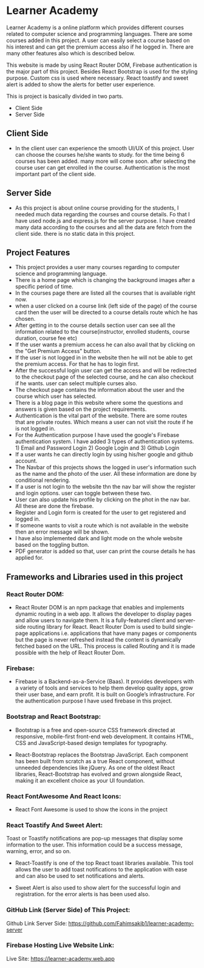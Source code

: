 # Learner Academy
Learner Academy is a online platform which provides different courses related to computer science and programming languages. There are some courses added in this project. A user can easily select a course based on his interest and can get the premium access also if he logged in. There are many other features also which is described below.

This website is made by using React Router DOM, Firebase authentication is the major part of this project. Besides React Bootstrap is used for the styling purpose. Custom css is used where necessary. React toastify and sweet alert is added to show the alerts for better user experience.

This is project is basically divided in two parts. 
- Client Side
- Server Side

## Client Side
- In the client user can experience the smooth UI/UX of this project. User can choose the courses he/she wants to study. for the time being 6 courses has been added. many more will come soon. after selecting the course user can get enrolled in the course. Authentication is the most important part of the client side.

## Server Side
- As this project is about online course providing for the students, I needed much data regarding the courses and course details. Fo that I have used node.js and express.js for the server purpose. I have created many data according to the courses and all the data are fetch from the client side. there is no static data in this project.

## Project Features
- This project provides a user many courses regarding to computer science and programming language.
- There is a home page which is changing the background images after a specific period of time.
- In the courses page there are listed all the courses that is available right now.
- when a user clicked on a course link (left side of the page) of the course card then the user will be directed to a course details route which he has chosen.
- After getting in to the course details section user can see all the information related to the course(instructor, enrolled students, course duration, course fee etc)
- If the user wants a premium access he can also avail that by clicking on the "Get Premium Access" button.
- If the user is not logged in in the website then he will not be able to get the premium access. For that he has to login first.
- After the successful login user can get the access and will be redirected to the checkout page of the selected course, and he can also checkout if he wants. user can select multiple curses also.
- The checkout page contains the information about the user and the course which user has selected. 
- There is a blog page in this website where some the questions and answers is given based on the project requirements.
- Authentication is the vital part of the website. There are some routes that are private routes. Which means a user can not visit the route if he is not logged in.
- For the Authentication purpose I have used the google's Firebase authentication system. I have added 3 types of authentication systems. 1) Email and Password Login 2) Google Login and 3) Github Login
- If a user wants he can directly login by using his/her google and github account.
- The Navbar of this projects shows the logged in user's information such as the name and the photo of the user. All these information are done by conditional rendering.
- If a user is not login to the website thn the nav bar will show the register and login options. user can toggle between these two.
- User can also update his profile by clicking on the phot in the nav bar. All these are done the firebase.
- Register and Login form is created for the user to get registered and logged in.
- If someone wants to visit a route which is not available in the website then an error message will be shown. 
- I have also implemented dark and light mode on the whole website based on the toggling button. 
- PDF generator is added so that, user can print the course details he has applied for.   

## Frameworks and Libraries used in this project
### React Router DOM: 
- React Router DOM is an npm package that enables and implements dynamic routing in a web app. It allows the developer to display pages and allow users to navigate them. It is a fully-featured client and server-side routing library for React. React Router Dom is used to build single-page applications i.e. applications that have many pages or components but the page is never refreshed instead the content is dynamically fetched based on the URL. This process is called Routing and it is made possible with the help of React Router Dom.

### Firebase: 
- Firebase is a Backend-as-a-Service (Baas). It provides developers with a variety of tools and services to help them develop quality apps, grow their user base, and earn profit. It is built on Google’s infrastructure. For the authentication  purpose I have used firebase in this project.

### Bootstrap and React Bootstrap: 
- Bootstrap is a free and open-source CSS framework directed at responsive, mobile-first front-end web development. It contains HTML, CSS and JavaScript-based design templates for typography.

- React-Bootstrap replaces the Bootstrap JavaScript. Each component has been built from scratch as a true React component, without unneeded dependencies like jQuery. As one of the oldest React libraries, React-Bootstrap has evolved and grown alongside React, making it an excellent choice as your UI foundation.

### React FontAwesome  And React Icons: 
- React Font Awesome is used to show the icons in the project

### React Toastify  And Sweet Alert: 
Toast or Toastify notifications are pop-up messages that display some information to the user. This information could be a success message, warning, error, and so on.

- React-Toastify is one of the top React toast libraries available. This tool allows the user to add toast notifications to the application with ease and can also be used to set notifications and alerts.

- Sweet Alert is also used to show alert for the successful login and registration. for the error alerts is has been used also.


### GitHub Link (Server Side) of This Project:
Github Link Server Side:  https://github.com/Fahimsakib1/learner-academy-server


### Firebase Hosting Live Website Link:
Live Site: https://learner-academy.web.app
